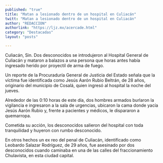 ```yaml
---
published: "true"
title: "Matan a lesionado dentro de un hospital en Culiacán"
twitt: "Matan a lesionado dentro de un hospital en Culiacán"
author: "REDACCION"
authorlink: "https://ljz.mx/acercade.html"
category: "Destacadas"
layout: "posts"

---
```



  Culiacán, Sin. Dos desconocidos se introdujeron al Hospital General de Culiacán y mataron a balazos a una persona que horas antes había ingresado herido por proyectil de arma de fuego.



  Un reporte de la Procuraduría General de Justicia del Estado señala que la víctima fue identificada como Jesús Aarón Rubio Beltrán, de 28 años, originario del municipio de Cosalá, quien ingresó al hospital la noche del jueves.



  Alrededor de las 0:10 horas de este día, dos hombres armados burlaron la vigilancia e ingresaron a la sala de urgencias, ubicaron la cama donde yacía Jesús Aarón Rubio y, frente a pacientes y médicos, le dispararon a quemarropa.



  Cometida su acción, los desconocidos salieron del hospital con toda tranquilidad y huyeron con rumbo desconocido.



  En otros hechos un ex reo del penal de Culiacán, identificado como Leobardo Salazar Rodríguez, de 29 años, fue asesinado por dos desconocidos cuando caminaba en una de las calles del fraccionamiento Chulavista, en esta ciudad capital.

